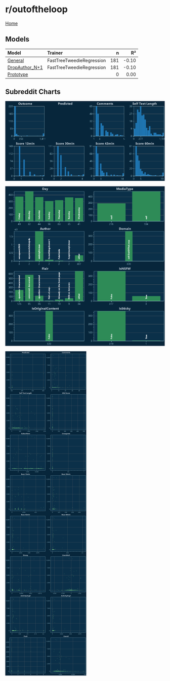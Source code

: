 # r/outoftheloop

[Home](../index.md)

## Models

|Model|Trainer|n|R²|
|:---|:---|---:|---:|
|[General](models/hunch_outoftheloop_General.md)|FastTreeTweedieRegression|181|-0.10|
|[DropAuthor_N+1](models/hunch_outoftheloop_DropAuthor_N+1.md)|FastTreeTweedieRegression|181|-0.10|
|[Prototype](models/hunch_outoftheloop_Prototype.md)||0|0.00|

## Subreddit Charts

![r/outoftheloop Distributions](../images/hunch_outoftheloop_Distributions.png "r/outoftheloop Distributions")

![r/outoftheloop Categorical](../images/hunch_outoftheloop_Catagorical.png "r/outoftheloop Categorical")

![r/outoftheloop Correlation](../images/hunch_outoftheloop_Correlations.png "r/outoftheloop Correlation")

